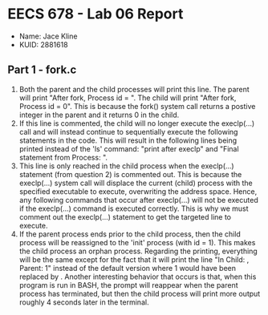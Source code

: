 # EECS 678 - Lab 06 Report
* Name: Jace Kline
* KUID: 2881618

## Part 1 - fork.c
1. Both the parent and the child processes will print this line. The parent will print "After fork, Process id = <child-id>". The child will print "After fork, Process id = 0". This is because the fork() system call returns a postive integer in the parent and it returns 0 in the child.
2. If this line is commented, the child will no longer execute the execlp(...) call and will instead continue to sequentially execute the following statements in the code. This will result in the following lines being printed instead of the 'ls' command: "print after execlp" and "Final statement from Process: <child-id>".
3. This line is only reached in the child process when the execlp(...) statement (from question 2) is commented out. This is because the execlp(...) system call will displace the current (child) process with the specified executable to execute, overwriting the address space. Hence, any following commands that occur after execlp(...) will not be executed if the execlp(...) command is executed correctly. This is why we must comment out the execlp(...) statement to get the targeted line to execute.
4. If the parent process ends prior to the child process, then the child process will be reassigned to the 'init' process (with id = 1). This makes the child process an orphan process. Regarding the printing, everything will be the same except for the fact that it will print the line "In Child: <child-id>, Parent: 1" instead of the default version where 1 would have been replaced by <parent-id>. Another interesting behavior that occurs is that, when this program is run in BASH, the prompt will reappear when the parent process has terminated, but then the child process will print more output roughly 4 seconds later in the terminal.

